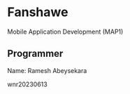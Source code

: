 # Fanshawe

Mobile Application Development (MAP1)

## Programmer

Name:   Ramesh Abeysekara

wnr20230613
